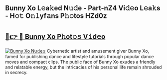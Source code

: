 ## Bunny Xo L𝚎a𝚔ed N𝚞𝚍e - Part-nZ4 Vi𝚍𝚎o L𝚎a𝚔s - H𝚘𝚝 O𝚗𝚕yf𝚊ns P𝚑𝚘tos HZd0z

# <h2><a href="http://kfcuxh.oniu.top/?m=Bunny+Xo">🔗👉 🔴 Bunny Xo P𝚑ot𝚘𝚜 V𝚒d𝚎o</a></h2>

[![Bunny Xo Nu𝚍e𝚜](https://i.imgur.com/0qMVB7G.gif)](http://kfcuxh.oniu.top/?m=Bunny+Xo)
Cybernetic artist and amusement giver Bunny Xo, famed for publishing dance and lifestyle tutorials through popular dance moves and compact clips. The public face of Bunny Xo exudes a friendly and relatable energy, but the intricacies of his personal life remain shrouded in secrecy.  
